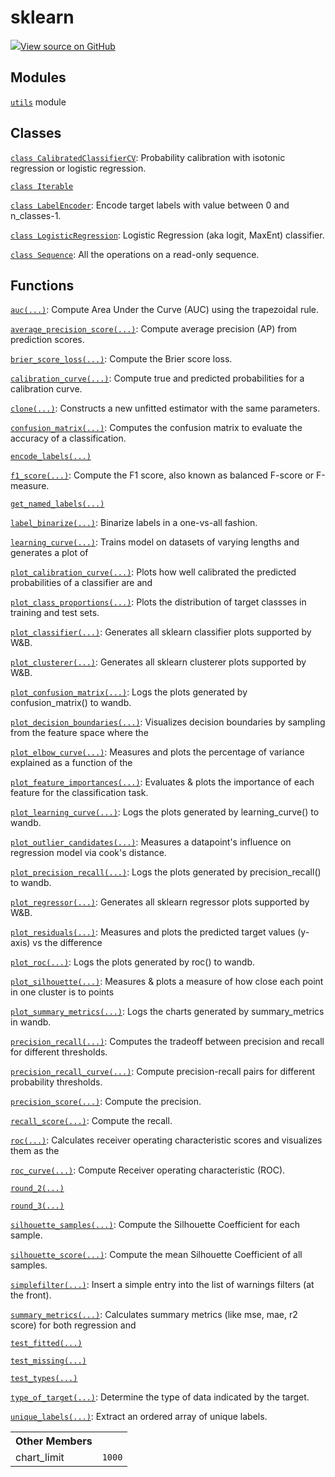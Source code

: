 # sklearn

<!-- Insert buttons and diff -->


[![](https://www.tensorflow.org/images/GitHub-Mark-32px.png)View source on GitHub](https://www.github.com/wandb/client/tree/v0.10.27/wandb/sklearn/__init__.py)








## Modules

[`utils`](./utils.md) module

## Classes

[`class CalibratedClassifierCV`](./calibratedclassifiercv.md): Probability calibration with isotonic regression or logistic regression.

[`class Iterable`](./iterable.md)

[`class LabelEncoder`](./labelencoder.md): Encode target labels with value between 0 and n_classes-1.

[`class LogisticRegression`](./logisticregression.md): Logistic Regression (aka logit, MaxEnt) classifier.

[`class Sequence`](./sequence.md): All the operations on a read-only sequence.

## Functions

[`auc(...)`](./auc.md): Compute Area Under the Curve (AUC) using the trapezoidal rule.

[`average_precision_score(...)`](./average_precision_score.md): Compute average precision (AP) from prediction scores.

[`brier_score_loss(...)`](./brier_score_loss.md): Compute the Brier score loss.

[`calibration_curve(...)`](./calibration_curve.md): Compute true and predicted probabilities for a calibration curve.

[`clone(...)`](./clone.md): Constructs a new unfitted estimator with the same parameters.

[`confusion_matrix(...)`](./confusion_matrix.md): Computes the confusion matrix to evaluate the accuracy of a classification.

[`encode_labels(...)`](./encode_labels.md)

[`f1_score(...)`](./f1_score.md): Compute the F1 score, also known as balanced F-score or F-measure.

[`get_named_labels(...)`](./get_named_labels.md)

[`label_binarize(...)`](./label_binarize.md): Binarize labels in a one-vs-all fashion.

[`learning_curve(...)`](./learning_curve.md): Trains model on datasets of varying lengths and generates a plot of

[`plot_calibration_curve(...)`](./plot_calibration_curve.md): Plots how well calibrated the predicted probabilities of a classifier are and

[`plot_class_proportions(...)`](./plot_class_proportions.md): Plots the distribution of target classses in training and test sets.

[`plot_classifier(...)`](./plot_classifier.md): Generates all sklearn classifier plots supported by W&B.

[`plot_clusterer(...)`](./plot_clusterer.md): Generates all sklearn clusterer plots supported by W&B.

[`plot_confusion_matrix(...)`](./plot_confusion_matrix.md): Logs the plots generated by confusion_matrix() to wandb.

[`plot_decision_boundaries(...)`](./plot_decision_boundaries.md): Visualizes decision boundaries by sampling from the feature space where the

[`plot_elbow_curve(...)`](./plot_elbow_curve.md): Measures and plots the percentage of variance explained as a function of the

[`plot_feature_importances(...)`](./plot_feature_importances.md): Evaluates & plots the importance of each feature for the classification task.

[`plot_learning_curve(...)`](./plot_learning_curve.md): Logs the plots generated by learning_curve() to wandb.

[`plot_outlier_candidates(...)`](./plot_outlier_candidates.md): Measures a datapoint's influence on regression model via cook's distance.

[`plot_precision_recall(...)`](./plot_precision_recall.md): Logs the plots generated by precision_recall() to wandb.

[`plot_regressor(...)`](./plot_regressor.md): Generates all sklearn regressor plots supported by W&B.

[`plot_residuals(...)`](./plot_residuals.md): Measures and plots the predicted target values (y-axis) vs the difference

[`plot_roc(...)`](./plot_roc.md): Logs the plots generated by roc() to wandb.

[`plot_silhouette(...)`](./plot_silhouette.md): Measures & plots a measure of how close each point in one cluster is to points

[`plot_summary_metrics(...)`](./plot_summary_metrics.md): Logs the charts generated by summary_metrics in wandb.

[`precision_recall(...)`](./precision_recall.md): Computes the tradeoff between precision and recall for different thresholds.

[`precision_recall_curve(...)`](./precision_recall_curve.md): Compute precision-recall pairs for different probability thresholds.

[`precision_score(...)`](./precision_score.md): Compute the precision.

[`recall_score(...)`](./recall_score.md): Compute the recall.

[`roc(...)`](./roc.md): Calculates receiver operating characteristic scores and visualizes them as the

[`roc_curve(...)`](./roc_curve.md): Compute Receiver operating characteristic (ROC).

[`round_2(...)`](./round_2.md)

[`round_3(...)`](./round_3.md)

[`silhouette_samples(...)`](./silhouette_samples.md): Compute the Silhouette Coefficient for each sample.

[`silhouette_score(...)`](./silhouette_score.md): Compute the mean Silhouette Coefficient of all samples.

[`simplefilter(...)`](./simplefilter.md): Insert a simple entry into the list of warnings filters (at the front).

[`summary_metrics(...)`](./summary_metrics.md): Calculates summary metrics (like mse, mae, r2 score) for both regression and

[`test_fitted(...)`](./test_fitted.md)

[`test_missing(...)`](./test_missing.md)

[`test_types(...)`](./test_types.md)

[`type_of_target(...)`](./type_of_target.md): Determine the type of data indicated by the target.

[`unique_labels(...)`](./unique_labels.md): Extract an ordered array of unique labels.



<!-- Tabular view -->
<table>
<tr><th>Other Members</th></tr>

<tr>
<td>
chart_limit<a id="chart_limit"></a>
</td>
<td>
<code>1000</code>
</td>
</tr>
</table>

